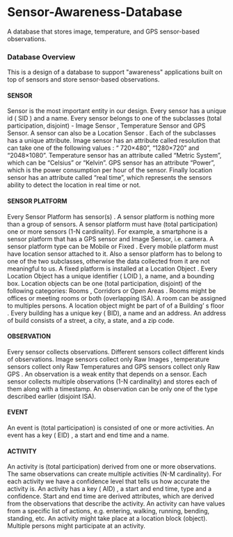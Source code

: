 # Sensor-Awareness-Database
A database that stores image, temperature, and GPS sensor-based observations.

### Database Overview
This is a design of a database to support "awareness" applications built on top of sensors and store sensor-based observations.

#### SENSOR
Sensor is the most important entity in our design. Every sensor has a unique id ( SID ) and a name. Every sensor belongs to 
one of the subclasses (total participation, disjoint) - Image Sensor , Temperature Sensor and GPS Sensor. A sensor can also 
be a Location Sensor . Each of the subclasses has a unique attribute. Image sensor has an attribute called resolution that 
can take one of the following values : “ 720×480”, “1280×720” and “2048×1080”. Temperature sensor has an attribute called 
“Metric System”, which can be “Celsius” or “Kelvin”. GPS sensor has an attribute “Power”, which is the power consumption per
hour of the sensor. Finally location sensor has an attribute called “real time”, which represents the sensors ability to 
detect the location in real time or not. 

#### SENSOR PLATFORM
Every Sensor Platform has sensor(s) . A sensor platform is nothing more than a group of sensors. A sensor 
platform must have (total participation) one or more sensors (1-N cardinality). For example, a smartphone is a sensor platform 
that has a GPS sensor and Image Sensor, i.e. camera. A sensor platform type can be Mobile or Fixed . Every mobile platform must
have location sensor attached to it. Also a sensor platform has to belong to one of the two subclasses, otherwise the data 
collected from it are not meaningful to us. A fixed platform is installed at a Location Object . Every Location Object has a 
unique identifier ( LOID ), a name, and a bounding box. Location objects can be one (total participation, disjoint) of the 
following categories: Rooms , Corridors or Open Areas . Rooms might be offices or meeting rooms or both (overlapping ISA). A 
room can be assigned to multiples persons. A location object might be part of of a Building’ s floor . Every building has a 
unique key ( BID), a name and an address. An address of build consists of a street, a city, a state, and a zip code. 

#### OBSERVATION
Every sensor collects observations. Different sensors collect different kinds of observations. Image sensors collect only Raw
Images , temperature sensors collect only Raw Temperatures and GPS sensors collect only Raw GPS . An observation is a weak 
entity that depends on a sensor. Each sensor collects multiple observations (1-N cardinality) and stores each of them along 
with a timestamp. An observation can be only one of the type described earlier (disjoint ISA). 

#### EVENT
An event is (total participation) is consisted of one or more activities. An event has a key ( EID) , a start and end time and 
a name. 

#### ACTIVITY
An activity is (total participation) derived from one or more observations. The same observations can create multiple activities
(N-M cardinality). For each activity we have a confidence level that tells us how accurate the activity is. An activity has a 
key ( AID) , a start and end time, type and a confidence. Start and end time are derived attributes, which are derived from 
the observations that describe the activity. An activity can have values from a specific list of actions, e.g. entering, 
walking, running, bending, standing, etc. An activity might take place at a location block (object). Multiple persons might
participate at an activity. 
